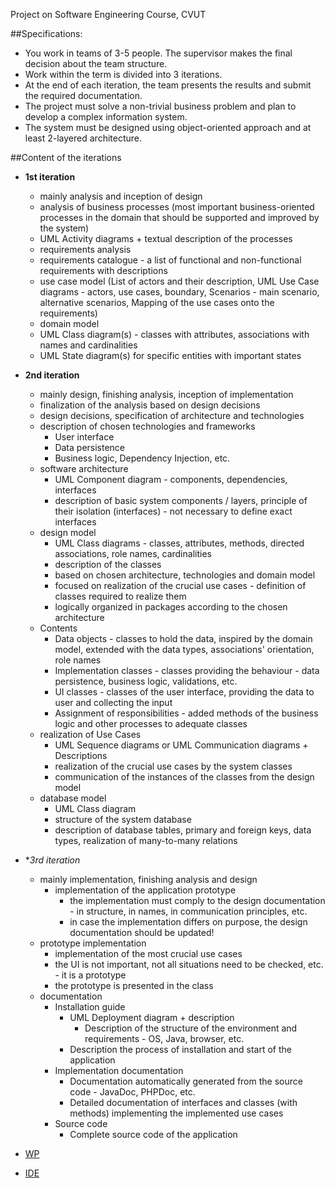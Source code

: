 
Project on Software Engineering Course, CVUT 

##Specifications: 

- You work in teams of 3-5 people. The supervisor makes the final decision about the team structure.
- Work within the term is divided into 3 iterations.
- At the end of each iteration, the team presents the results and submit the required documentation.
- The project must solve a non-trivial business problem and plan to develop a complex information system.
- The system must be designed using object-oriented approach and at least 2-layered architecture.


##Content of the iterations

- **1st iteration**
	- mainly analysis and inception of design
	- analysis of business processes (most important business-oriented processes in the domain that should be supported and improved by the system)
	- UML Activity diagrams + textual description of the processes
	- requirements analysis
	- requirements catalogue - a list of functional and non-functional requirements with descriptions
	- use case model (List of actors and their description, UML Use Case diagrams - actors, use cases, boundary, Scenarios - main scenario, alternative scenarios, Mapping of the use cases onto the requirements)
	- domain model
	- UML Class diagram(s) - classes with attributes, associations with names and cardinalities
	- UML State diagram(s) for specific entities with important states

- **2nd iteration**
	- mainly design, finishing analysis, inception of implementation
	- finalization of the analysis based on design decisions
	- design decisions, specification of architecture and technologies
	- description of chosen technologies and frameworks
		- User interface
		- Data persistence
		- Business logic, Dependency Injection, etc.
	- software architecture
		- UML Component diagram - components, dependencies, interfaces
		- description of basic system components / layers, principle of their isolation (interfaces) - not necessary to define exact interfaces
	- design model
		- UML Class diagrams - classes, attributes, methods, directed associations, role names, cardinalities
		- description of the classes
		- based on chosen architecture, technologies and domain model
		- focused on realization of the crucial use cases - definition of classes required to realize them
		- logically organized in packages according to the chosen architecture
	- Contents
		- Data objects - classes to hold the data, inspired by the domain model, extended with the data types, associations' orientation, role names
		- Implementation classes - classes providing the behaviour - data persistence, business logic, validations, etc.
		- UI classes - classes of the user interface, providing the data to user and collecting the input
		- Assignment of responsibilities - added methods of the business logic and other processes to adequate classes
	- realization of Use Cases
		- UML Sequence diagrams or UML Communication diagrams + Descriptions
		- realization of the crucial use cases by the system classes
		- communication of the instances of the classes from the design model
	- database model
		- UML Class diagram
		- structure of the system database
		- description of database tables, primary and foreign keys, data types, realization of many-to-many relations

- **3rd iteration*
	- mainly implementation, finishing analysis and design
		- implementation of the application prototype
			- the implementation must comply to the design documentation - in structure, in names, in communication principles, etc.
			- in case the implementation differs on purpose, the design documentation should be updated!
	- prototype implementation
		- implementation of the most crucial use cases
		- the UI is not important, not all situations need to be checked, etc. - it is a prototype
		- the prototype is presented in the class
	- documentation
		- Installation guide
			- UML Deployment diagram + description
				- Description of the structure of the environment and requirements - OS, Java, browser, etc.
			- Description the process of installation and start of the application
		- Implementation documentation
			- Documentation automatically generated from the source code - JavaDoc, PHPDoc, etc.
			- Detailed documentation of interfaces and classes (with methods) implementing the implemented use cases
		- Source code
			- Complete source code of the application

 - [WP](https://github.com/TUM-FAF/FAF-121-Leahu-Luminita/tree/master/WP)
 - [IDE](https://github.com/TUM-FAF/FAF-121-Leahu-Luminita/tree/master/IDE)
